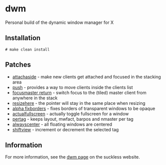 # dwm

Personal build of the dynamic window manager for X

## Installation

```
# make clean install
```

## Patches

- [attachaside](https://dwm.suckless.org/patches/attachaside/) - make new clients get attached and focused in the stacking area
- [push](https://dwm.suckless.org/patches/push/) - provides a way to move clients inside the clients list
- [focusmaster return](https://dwm.suckless.org/patches/focusmaster/) - switch focus to the (tiled) master client from anywhere in the stack
- [resizehere](https://dwm.suckless.org/patches/resizehere/) - the pointer will stay in the same place when resizing
- [alpha fixborders](https://dwm.suckless.org/patches/alpha/) - fixes borders of transparent windows to be opaque
- [actualfullscreen](https://dwm.suckless.org/patches/actualfullscreen/) - actually toggle fullscreen for a window
- [pertag](https://dwm.suckless.org/patches/pertag/) - keeps layout, mwfact, barpos and nmaster per tag
- [alwayscenter](https://dwm.suckless.org/patches/alwayscenter/) - all floating windows are centered
- [shiftview](https://lists.suckless.org/dev/1104/7590.html) - increment or decrement the selected tag

## Information

For more information, see the [dwm page](https://dwm.suckless.org/) on the suckless website.
